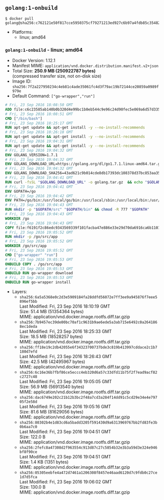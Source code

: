 ## `golang:1-onbuild`

```console
$ docker pull golang@sha256:c762121e50f817cce5950375cf79271213ed927c6b97a4fdb85c35482ef14e9e
```

-	Platforms:
	-	linux; amd64

### `golang:1-onbuild` - linux; amd64

-	Docker Version: 1.12.1
-	Manifest MIME: `application/vnd.docker.distribution.manifest.v2+json`
-	Total Size: **250.9 MB (250922787 bytes)**  
	(compressed transfer size, not on-disk size)
-	Image ID: `sha256:7f2a227950234c4eb81c4ade35061fc4d3f79ac19b72144ce20859a0989f979e`
-	Default Command: `["go-wrapper","run"]`

```dockerfile
# Fri, 23 Sep 2016 18:08:50 GMT
ADD file:c6c23585ab140b0b320d4e99bc1b0eb544c9e96c24d90fec5e069a6d57d335ca in / 
# Fri, 23 Sep 2016 18:08:51 GMT
CMD ["/bin/bash"]
# Fri, 23 Sep 2016 18:25:17 GMT
RUN apt-get update && apt-get install -y --no-install-recommends 		ca-certificates 		curl 		wget 	&& rm -rf /var/lib/apt/lists/*
# Fri, 23 Sep 2016 18:26:18 GMT
RUN apt-get update && apt-get install -y --no-install-recommends 		bzr 		git 		mercurial 		openssh-client 		subversion 				procps 	&& rm -rf /var/lib/apt/lists/*
# Fri, 23 Sep 2016 19:04:31 GMT
RUN apt-get update && apt-get install -y --no-install-recommends 		g++ 		gcc 		libc6-dev 		make 	&& rm -rf /var/lib/apt/lists/*
# Fri, 23 Sep 2016 19:04:32 GMT
ENV GOLANG_VERSION=1.7.1
# Fri, 23 Sep 2016 19:04:32 GMT
ENV GOLANG_DOWNLOAD_URL=https://golang.org/dl/go1.7.1.linux-amd64.tar.gz
# Fri, 23 Sep 2016 19:04:32 GMT
ENV GOLANG_DOWNLOAD_SHA256=43ad621c9b014cde8db17393dc108378d37bc853aa351a6c74bf6432c1bbd182
# Fri, 23 Sep 2016 19:04:41 GMT
RUN curl -fsSL "$GOLANG_DOWNLOAD_URL" -o golang.tar.gz 	&& echo "$GOLANG_DOWNLOAD_SHA256  golang.tar.gz" | sha256sum -c - 	&& tar -C /usr/local -xzf golang.tar.gz 	&& rm golang.tar.gz
# Fri, 23 Sep 2016 19:04:41 GMT
ENV GOPATH=/go
# Fri, 23 Sep 2016 19:04:42 GMT
ENV PATH=/go/bin:/usr/local/go/bin:/usr/local/sbin:/usr/local/bin:/usr/sbin:/usr/bin:/sbin:/bin
# Fri, 23 Sep 2016 19:04:43 GMT
RUN mkdir -p "$GOPATH/src" "$GOPATH/bin" && chmod -R 777 "$GOPATH"
# Fri, 23 Sep 2016 19:04:43 GMT
WORKDIR /go
# Fri, 23 Sep 2016 19:04:43 GMT
COPY file:f6191f2c86edc9343569339f101facba47e886e33e29d70da6916ca6b1101a53 in /usr/local/bin/ 
# Fri, 23 Sep 2016 19:05:52 GMT
RUN mkdir -p /go/src/app
# Fri, 23 Sep 2016 19:05:52 GMT
WORKDIR /go/src/app
# Fri, 23 Sep 2016 19:05:52 GMT
CMD ["go-wrapper" "run"]
# Fri, 23 Sep 2016 19:05:53 GMT
ONBUILD COPY . /go/src/app
# Fri, 23 Sep 2016 19:05:53 GMT
ONBUILD RUN go-wrapper download
# Fri, 23 Sep 2016 19:05:53 GMT
ONBUILD RUN go-wrapper install
```

-	Layers:
	-	`sha256:6a5a5368e0c2d3e5909184fa28ddfd56072e7ff3ee9a945876f7eee5896ef5bb`  
		Last Modified: Fri, 23 Sep 2016 18:10:19 GMT  
		Size: 51.4 MB (51354364 bytes)  
		MIME: application/vnd.docker.image.rootfs.diff.tar.gzip
	-	`sha256:7b9457ec39de00bc70af1c9631b9ae6ede5a3ab715e6492c0a2641868ec1deda`  
		Last Modified: Fri, 23 Sep 2016 18:25:33 GMT  
		Size: 18.5 MB (18528257 bytes)  
		MIME: application/vnd.docker.image.rootfs.diff.tar.gzip
	-	`sha256:ff18e19c2db42055e6f34323700737bde3c819b413997cddace2c1b7180d7efd`  
		Last Modified: Fri, 23 Sep 2016 18:26:43 GMT  
		Size: 42.5 MB (42495967 bytes)  
		MIME: application/vnd.docker.image.rootfs.diff.tar.gzip
	-	`sha256:6c16e36b7fbf86ce5eccc4eb320d6a57c33dfd11b75f2f7ead9acf82c2727c48`  
		Last Modified: Fri, 23 Sep 2016 19:05:05 GMT  
		Size: 56.9 MB (56913540 bytes)  
		MIME: application/vnd.docker.image.rootfs.diff.tar.gzip
	-	`sha256:dac6749e202c21b12b3bc2f48a7cd3a284f14dd91c5cd29e34e4e79705f2e58d`  
		Last Modified: Fri, 23 Sep 2016 19:05:16 GMT  
		Size: 81.6 MB (81629056 bytes)  
		MIME: application/vnd.docker.image.rootfs.diff.tar.gzip
	-	`sha256:80302b4e1d83cd6a5badd3205f591430d9a6313969767bb2fd83fe3b0b6aa7c0`  
		Last Modified: Fri, 23 Sep 2016 19:04:51 GMT  
		Size: 122.0 B  
		MIME: application/vnd.docker.image.rootfs.diff.tar.gzip
	-	`sha256:2fefc8a47308d2f963554c913d87c27c5854b32e3b3a59d3e324e946bf8f90ce`  
		Last Modified: Fri, 23 Sep 2016 19:04:51 GMT  
		Size: 1.4 KB (1351 bytes)  
		MIME: application/vnd.docker.image.rootfs.diff.tar.gzip
	-	`sha256:05305eebfe4a472d7461a1206308f8457e46aad6120d7c9fdb0c27ce1d7d5fca`  
		Last Modified: Fri, 23 Sep 2016 19:06:02 GMT  
		Size: 130.0 B  
		MIME: application/vnd.docker.image.rootfs.diff.tar.gzip

